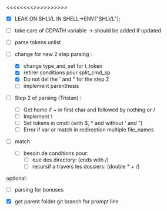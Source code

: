<<<<<<<<<IMPORTANT>>>>>>>>>>>
- [x] LEAK ON SHLVL IN SHELL->ENV["SHLVL"];

- [ ] take care of CDPATH variable -> should be added if updated

- [ ] parse tokens unlist

- [ ] change for new 2 step parsing :
  - [x] change type_and_set for t_token
  - [x] retirer conditions pour split_cmd_sp
  - [x] Do not del the ' and " for the step 2
  - [ ] implement parenthesis

- [ ] Step 2 of parsing (Tristan) :
  - [ ] Get home if ~ in first char and followed by nothing or /
  - [ ] Implement \
  - [ ] Set tokens in cmdli (with $, * and without ' and ")
  - [ ] Error if var or match in redirection multiple file_names

- [ ] match
  - [ ] besoin de conditions pour:
    - [ ] que des directory: (ends with /)
    - [ ] recursif a travers les dossiers: (double * + /)

optional:
- [ ] parsing for bonuses

- [x] get parent folder git branch for prompt line
